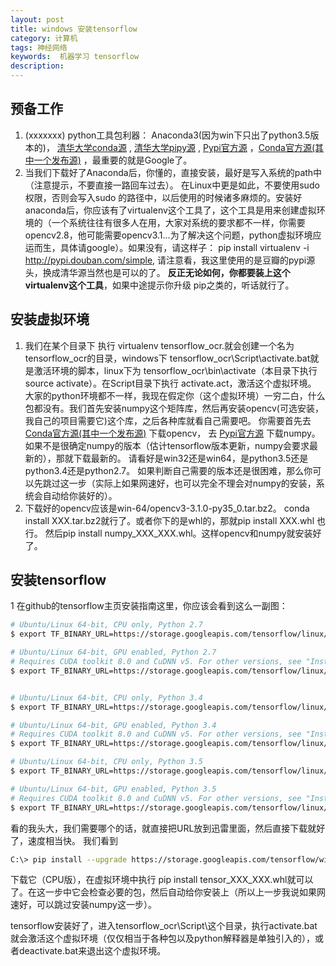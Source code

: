 ```yaml
---
layout: post
title: windows 安装tensorflow 
category: 计算机
tags: 神经网络
keywords:  机器学习 tensorflow
description: 
---
```





## 预备工作     
1.  (xxxxxxx) python工具包利器： Anaconda3(因为win下只出了python3.5版本的)， [清华大学conda源](https://mirror.tuna.tsinghua.edu.cn/help/anaconda/) , [清华大学pipy源](https://mirror.tuna.tsinghua.edu.cn/help/pypi/) , [Pypi官方源](https://pypi.python.org/packages) ，[Conda官方源(其中一个发布源)](https://anaconda.org/menpo/) ，最重要的就是Google了。
2.   当我们下载好了Anaconda后，你懂的，直接安装，最好是写入系统的path中（注意提示，不要直接一路回车过去）。 在Linux中更是如此，不要使用sudo权限，否则会写入sudo 的路径中，以后使用的时候诸多麻烦的。安装好anaconda后，你应该有了virtualenv这个工具了，这个工具是用来创建虚拟环境的（一个系统往往有很多人在用，大家对系统的要求都不一样，你需要opencv2.8，他可能需要opencv3.1...为了解决这个问题，python虚拟环境应运而生，具体请google）。如果没有，请这样子： pip install  virtualenv  -i http://pypi.douban.com/simple,  请注意看，我这里使用的是豆瓣的pypi源头，换成清华源当然也是可以的了。 **反正无论如何，你都要装上这个virtualenv这个工具**，如果中途提示你升级 pip之类的，听话就行了。           
        
## 安装虚拟环境       
1.    我们在某个目录下 执行 virtualenv tensorflow_ocr.就会创建一个名为 tensorflow_ocr的目录，windows下 tensorflow_ocr\Script\activate.bat就是激活环境的脚本，linux下为 tensorflow_ocr\bin\activate（本目录下执行source activate）。在Script目录下执行 activate.act，激活这个虚拟环境。  大家的python环境都不一样，我现在假定你（这个虚拟环境）一穷二白，什么包都没有。我们首先安装numpy这个矩阵库，然后再安装opencv(可选安装，我自己的项目需要它)这个库，之后各种库就看自己需要吧。  你需要首先去 [Conda官方源(其中一个发布源)](https://anaconda.org/menpo/)  下载opencv， 去 [Pypi官方源](https://pypi.python.org/packages)  下载numpy。  如果不是很确定numpy的版本（估计tensorflow版本更新，numpy会要求最新的），那就下载最新的。  请看好是win32还是win64，是python3.5还是python3.4还是python2.7。 如果判断自己需要的版本还是很困难，那么你可以先跳过这一步（实际上如果网速好，也可以完全不理会对numpy的安装，系统会自动给你装好的）。
2.    下载好的opencv应该是win-64/opencv3-3.1.0-py35_0.tar.bz2。 conda install XXX.tar.bz2就行了。或者你下的是whl的，那就pip install XXX.whl 也行。  然后pip install numpy_XXX_XXX.whl。这样opencv和numpy就安装好了。                
##  安装tensorflow
1  在github的tensorflow主页安装指南这里，你应该会看到这么一副图：        
  
```bash
# Ubuntu/Linux 64-bit, CPU only, Python 2.7
$ export TF_BINARY_URL=https://storage.googleapis.com/tensorflow/linux/cpu/tensorflow-0.12.1-cp27-none-linux_x86_64.whl

# Ubuntu/Linux 64-bit, GPU enabled, Python 2.7
# Requires CUDA toolkit 8.0 and CuDNN v5. For other versions, see "Installing from sources" below.
$ export TF_BINARY_URL=https://storage.googleapis.com/tensorflow/linux/gpu/tensorflow_gpu-0.12.1-cp27-none-linux_x86_64.whl


# Ubuntu/Linux 64-bit, CPU only, Python 3.4
$ export TF_BINARY_URL=https://storage.googleapis.com/tensorflow/linux/cpu/tensorflow-0.12.1-cp34-cp34m-linux_x86_64.whl

# Ubuntu/Linux 64-bit, GPU enabled, Python 3.4
# Requires CUDA toolkit 8.0 and CuDNN v5. For other versions, see "Installing from sources" below.
$ export TF_BINARY_URL=https://storage.googleapis.com/tensorflow/linux/gpu/tensorflow_gpu-0.12.1-cp34-cp34m-linux_x86_64.whl

# Ubuntu/Linux 64-bit, CPU only, Python 3.5
$ export TF_BINARY_URL=https://storage.googleapis.com/tensorflow/linux/cpu/tensorflow-0.12.1-cp35-cp35m-linux_x86_64.whl

# Ubuntu/Linux 64-bit, GPU enabled, Python 3.5
# Requires CUDA toolkit 8.0 and CuDNN v5. For other versions, see "Installing from sources" below.
$ export TF_BINARY_URL=https://storage.googleapis.com/tensorflow/linux/gpu/tensorflow_gpu-0.12.1-cp35-cp35m-linux_x86_64.whl
```          

看的我头大，我们需要哪个的话，就直接把URL放到迅雷里面，然后直接下载就好了，速度相当快。  我们看到            

```bash
C:\> pip install --upgrade https://storage.googleapis.com/tensorflow/windows/cpu/tensorflow-0.12.1-cp35-cp35m-win_amd64.whl    
```               

下载它（CPU版），在虚拟环境中执行 pip install tensor_XXX_XXX.whl就可以了。在这一步中它会检查必要的包，然后自动给你安装上（所以上一步我说如果网速好，可以跳过安装numpy这一步）。    

tensorflow安装好了，进入tensorflow_ocr\Script\这个目录，执行activate.bat就会激活这个虚拟环境（仅仅相当于各种包以及python解释器是单独引入的），或者deactivate.bat来退出这个虚拟环境。